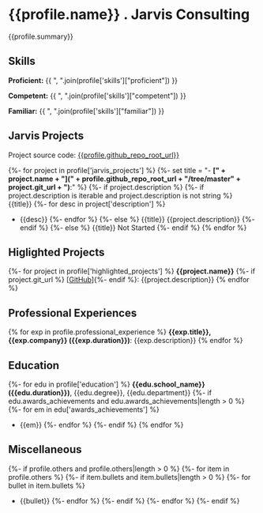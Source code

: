 # {{profile.name}} . Jarvis Consulting

{{profile.summary}}

## Skills

**Proficient:** {{ ", ".join(profile['skills']["proficient"]) }}

**Competent:** {{ ", ".join(profile['skills']["competent"]) }}

**Familiar:** {{ ", ".join(profile['skills']["familiar"]) }}

## Jarvis Projects

Project source code: [{{profile.github_repo_root_url}}]({{profile.github_repo_root_url}})

{%- for project in profile['jarvis_projects'] %}
{%- set title = "- **[" + project.name + "](" + profile.github_repo_root_url + "/tree/master" + project.git_url + ")**:" %}
{%- if project.description %} 
   {%- if project.description is iterable and project.description is not string %}
{{title}}
      {%- for desc in project['description'] %}
  - {{desc}}
      {%- endfor %}
   {%- else %}
{{title}} {{project.description}}
   {%- endif %}
{%- else %}
{{title}} Not Started
{%- endif %}
{% endfor %}

## Higlighted Projects
{%- for project in profile['highlighted_projects'] %}
**{{project.name}}** {%- if project.git_url %} [[GitHub]({{project.git_url}})]{%- endif %}: {{project.description}}
{% endfor %}

## Professional Experiences
{% for exp in profile.professional_experience %}
**{{exp.title}}, {{exp.company}} ({{exp.duration}})**: {{exp.description}}
{% endfor %}

## Education
{%- for edu in profile['education'] %}
**{{edu.school_name}} ({{edu.duration}})**, {{edu.degree}}, {{edu.department}} 
{%- if edu.awards_achievements and edu.awards_achievements|length > 0 %}
{%- for em in edu['awards_achievements'] %}
- {{em}}
{%- endfor %}
{%- endif %}
{% endfor %}

## Miscellaneous
{%- if profile.others and profile.others|length > 0 %}
{%- for item in profile.others %}
{%- if item.bullets and item.bullets|length > 0 %}
{%- for bullet in item.bullets %}
- {{bullet}}
{%- endfor %}
{%- endif %}
{%- endfor %}
{%- endif %}